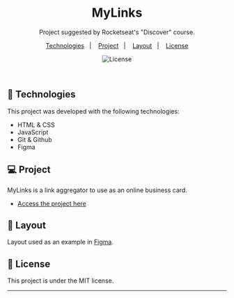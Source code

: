 <h1 align="center"> MyLinks </h1>

<p align="center">
Project suggested by Rocketseat's "Discover" course.<br/>
</p>

<p align="center">
  <a href="#-tecnologias">Technologies</a>&nbsp;&nbsp;&nbsp;|&nbsp;&nbsp;&nbsp;
  <a href="#-projeto">Project</a>&nbsp;&nbsp;&nbsp;|&nbsp;&nbsp;&nbsp;
  <a href="#-layout">Layout</a>&nbsp;&nbsp;&nbsp;|&nbsp;&nbsp;&nbsp;
  <a href="#memo-licença">License</a>
</p>

<p align="center">
  <img alt="License" src="https://img.shields.io/static/v1?label=license&message=MIT&color=49AA26&labelColor=000000">
</p>

<br>

## 🚀 Technologies

This project was developed with the following technologies:

- HTML & CSS
- JavaScript
- Git & Github
- Figma

## 💻 Project

MyLinks is a link aggregator to use as an online business card.

- [Access the project here](https://cauaneb.github.io/My-links/)

## 🔖 Layout

Layout used as an example in [Figma](https://www.figma.com/community/file/1187422022288947321).

## :memo: License

This project is under the MIT license.

---
